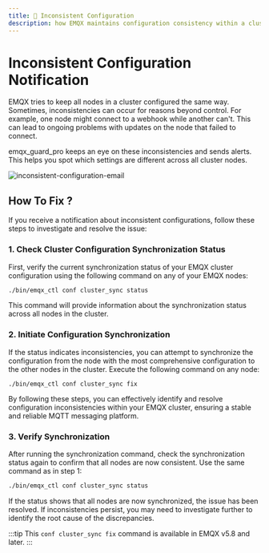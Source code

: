 ```yaml
---
title: 🧩 Inconsistent Configuration
description: how EMQX maintains configuration consistency within a cluster and how to resolve inconsistencies.
---
```

# Inconsistent Configuration Notification
EMQX tries to keep all nodes in a cluster configured the same way.
Sometimes, inconsistencies can occur for reasons beyond control.
For example, one node might connect to a webhook while another can't.
This can lead to ongoing problems with updates on the node that failed to connect.

emqx_guard_pro keeps an eye on these inconsistencies and sends alerts.
This helps you spot which settings are different across all cluster nodes.

![inconsistent-configuration-email](/img/inconsistent_email.png)

## How To Fix ?
If you receive a notification about inconsistent configurations, follow these steps to investigate and resolve the issue:

### 1. Check Cluster Configuration Synchronization Status

First, verify the current synchronization status of your EMQX cluster configuration using the following command on any of your EMQX nodes:

```bash
./bin/emqx_ctl conf cluster_sync status
```
This command will provide information about the synchronization status across all nodes in the cluster.

### 2. Initiate Configuration Synchronization
If the status indicates inconsistencies, you can attempt to synchronize the configuration from the node with the most comprehensive configuration to the other nodes in the cluster. Execute the following command on any node:

```
./bin/emqx_ctl conf cluster_sync fix
```
By following these steps, you can effectively identify and resolve configuration inconsistencies within your EMQX cluster, ensuring a stable and reliable MQTT messaging platform.
### 3. Verify Synchronization
After running the synchronization command, check the synchronization status again to confirm that all nodes are now consistent. Use the same command as in step 1:

```bash
./bin/emqx_ctl conf cluster_sync status
```
If the status shows that all nodes are now synchronized, the issue has been resolved.
If inconsistencies persist, you may need to investigate further to identify the root cause of the discrepancies.

:::tip
This `conf cluster_sync fix` command is available in EMQX v5.8 and later.
:::
